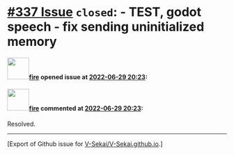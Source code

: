 # [\#337 Issue](https://github.com/V-Sekai/V-Sekai.github.io/issues/337) `closed`: - TEST, godot speech - fix sending uninitialized memory

#### <img src="https://avatars.githubusercontent.com/u/32321?u=c2e06a3d2b49a467aa907e54aa259516440267cc&v=4" width="50">[fire](https://github.com/fire) opened issue at [2022-06-29 20:23](https://github.com/V-Sekai/V-Sekai.github.io/issues/337):



#### <img src="https://avatars.githubusercontent.com/u/32321?u=c2e06a3d2b49a467aa907e54aa259516440267cc&v=4" width="50">[fire](https://github.com/fire) commented at [2022-06-29 20:23](https://github.com/V-Sekai/V-Sekai.github.io/issues/337#issuecomment-1170458281):

Resolved.


-------------------------------------------------------------------------------



[Export of Github issue for [V-Sekai/V-Sekai.github.io](https://github.com/V-Sekai/V-Sekai.github.io).]
